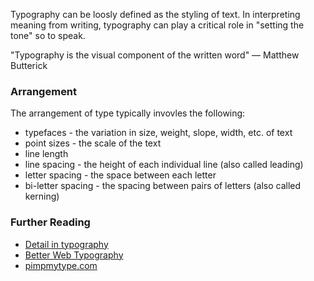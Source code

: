 Typography can be loosly defined as the styling of text. In interpreting meaning from writing, typography can play a critical role in "setting the tone" so to speak. 

"Typography is the visual component of the written word" — Matthew Butterick

### Arrangement
The arrangement of type typically invovles the following:
- typefaces - the variation in size, weight, slope, width, etc. of text
- point sizes - the scale of the text
- line length
- line spacing - the height of each individual line (also called leading)
- letter spacing - the space between each letter
- bi-letter spacing - the spacing between pairs of letters (also called kerning)

### Further Reading
 - [Detail in typography](https://www.slanted.de/detail-in-typography/)
 - [Better Web Typography](http://book.webtypography.net/)
 - [pimpmytype.com](https://pimpmytype.com/)
